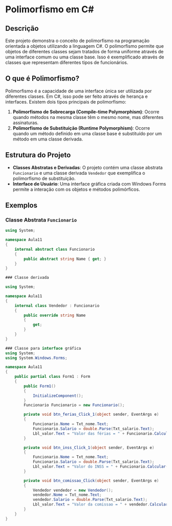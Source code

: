 # Polimorfismo em C#

## Descrição

Este projeto demonstra o conceito de polimorfismo na programação orientada a objetos utilizando a linguagem C#. O polimorfismo permite que objetos de diferentes classes sejam tratados de forma uniforme através de uma interface comum ou uma classe base. Isso é exemplificado através de classes que representam diferentes tipos de funcionários.

## O que é Polimorfismo?

Polimorfismo é a capacidade de uma interface única ser utilizada por diferentes classes. Em C#, isso pode ser feito através de herança e interfaces. Existem dois tipos principais de polimorfismo:

1. **Polimorfismo de Sobrecarga (Compile-time Polymorphism)**: Ocorre quando métodos na mesma classe têm o mesmo nome, mas diferentes assinaturas.
2. **Polimorfismo de Substituição (Runtime Polymorphism)**: Ocorre quando um método definido em uma classe base é substituído por um método em uma classe derivada.

## Estrutura do Projeto

- **Classes Abstratas e Derivadas**: O projeto contém uma classe abstrata `Funcionario` e uma classe derivada `Vendedor` que exemplifica o polimorfismo de substituição.
- **Interface de Usuário**: Uma interface gráfica criada com Windows Forms permite a interação com os objetos e métodos polimórficos.

## Exemplos

### Classe Abstrata `Funcionario`

```csharp
using System;

namespace Aula11
{
    internal abstract class Funcionario
    {
        public abstract string Name { get; }
    }
}

### Classe derivada 

using System;

namespace Aula11
{
    internal class Vendedor : Funcionario
    {
        public override string Name
        {
            get;
        }
    }
}

### Classe para interface gráfica 
using System;
using System.Windows.Forms;

namespace Aula11
{
    public partial class Form1 : Form
    {
        public Form1()
        {
            InitializeComponent();
        }
        Funcionario Funcionario = new Funcionario(); 

        private void btn_ferias_Click_1(object sender, EventArgs e)
        {
            Funcionario.Nome = Txt_nome.Text;
            Funcionario.Salario = double.Parse(Txt_salario.Text);
            Lbl_valor.Text = "Valor das férias = " + Funcionario.Calcular(int.Parse(Txt_tempo.Text)).ToString();
        }

        private void btn_inss_Click_1(object sender, EventArgs e)
        {
            Funcionario.Nome = Txt_nome.Text;
            Funcionario.Salario = double.Parse(Txt_salario.Text);
            Lbl_valor.Text = "Valor do INSS = " + Funcionario.Calcular().ToString();
        }

        private void btn_comissao_Click(object sender, EventArgs e)
        {
            Vendedor vendedor = new Vendedor();
            vendedor.Nome = Txt_nome.Text;
            vendedor.Salario = double.Parse(Txt_salario.Text);
            Lbl_valor.Text = "Valor da comissao = " + vendedor.Calcular(6).ToString();
        }
    }
}